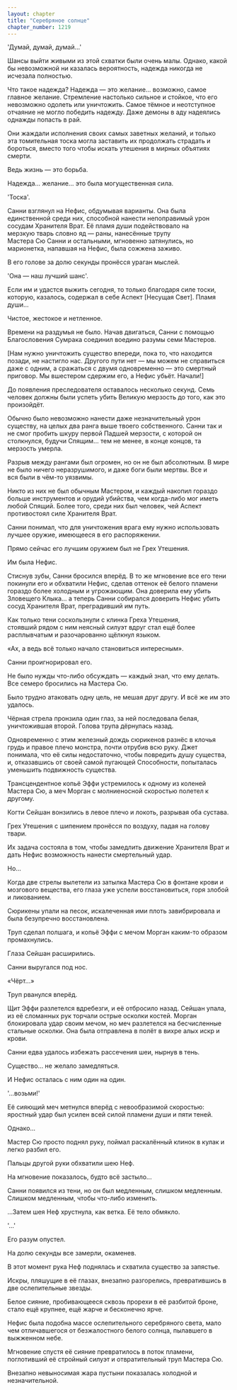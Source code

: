 ```yaml
---
layout: chapter
title: "Серебряное солнце"
chapter_number: 1219
---
```


'Думай, думай, думай...'

Шансы выйти живыми из этой схватки были очень малы. Однако, какой бы невозможной ни казалась вероятность, надежда никогда не исчезала полностью.

Что такое надежда? Надежда — это желание... возможно, самое главное желание. Стремление настолько сильное и стойкое, что его невозможно одолеть или уничтожить. Самое тёмное и неотступное отчаяние не могло победить надежду. Даже демоны в аду надеялись однажды попасть в рай.

Они жаждали исполнения своих самых заветных желаний, и только эта томительная тоска могла заставить их продолжать страдать и бороться, вместо того чтобы искать утешения в мирных объятиях смерти.

Ведь жизнь — это борьба.

Надежда... желание... это была могущественная сила.

'Тоска'.

Санни взглянул на Нефис, обдумывая варианты. Она была единственной среди них, способной нанести непоправимый урон сосудам Хранителя Врат. Её пламя души подействовало на мерзкую тварь словно яд — раны, нанесённые трупу Мастера Сю Санни и остальными, мгновенно затянулись, но марионетка, напавшая на Нефис, была сожжена заживо.

В его голове за долю секунды пронёсся ураган мыслей.

'Она — наш лучший шанс'.

Если им и удастся выжить сегодня, то только благодаря силе тоски, которую, казалось, содержал в себе Аспект [Несущая Свет]. Пламя души...

Чистое, жестокое и нетленное.

Времени на раздумья не было. Начав двигаться, Санни с помощью Благословения Сумрака соединил воедино разумы семи Мастеров.

[Нам нужно уничтожить существо впереди, пока то, что находится позади, не настигло нас. Другого пути нет — мы можем не справиться даже с одним, а сражаться с двумя одновременно — это смертный приговор. Мы вшестером сдержим его, а Нефис убьёт. Начали!]

До появления преследователя оставалось несколько секунд. Семь человек должны были успеть убить Великую мерзость до того, как это произойдёт.

Обычно было невозможно нанести даже незначительный урон существу, на целых два ранга выше твоего собственного. Санни так и не смог пробить шкуру первой Падшей мерзости, с которой он столкнулся, будучи Спящим... тем не менее, в конце концов, та мерзость умерла.

Разрыв между рангами был огромен, но он не был абсолютным. В мире не было ничего неразрушимого, и даже боги были мертвы. Все и вся были в чём-то уязвимы.

Никто из них не был обычным Мастером, и каждый накопил гораздо больше инструментов и орудий убийства, чем когда-либо мог иметь любой Спящий. Более того, среди них был человек, чей Аспект противостоял силе Хранителя Врат.

Санни понимал, что для уничтожения врага ему нужно использовать лучшее оружие, имеющееся в его распоряжении.

Прямо сейчас его лучшим оружием был не Грех Утешения.

Им была Нефис.

Стиснув зубы, Санни бросился вперёд. В то же мгновение все его тени покинули его и обхватили Нефис, сделав оттенок её белого пламени гораздо более холодным и угрожающим. Она доверила ему убить Зловещего Клыка... а теперь Санни собирался доверить Нефис убить сосуд Хранителя Врат, преградивший им путь.

Как только тени соскользнули с клинка Греха Утешения, стоявший рядом с ним неясный силуэт вдруг стал ещё более расплывчатым и разочарованно щёлкнул языком.

«Ах, а ведь всё только начало становиться интересным».

Санни проигнорировал его.

Не было нужды что-либо обсуждать — каждый знал, что ему делать. Все семеро бросились на Мастера Сю.

Было трудно атаковать одну цель, не мешая друг другу. И всё же им это удалось.

Чёрная стрела пронзила один глаз, за ней последовала белая, уничтожившая второй. Голова трупа дёрнулась назад.

Одновременно с этим железный дождь сюрикенов разнёс в клочья грудь и правое плечо монстра, почти отрубив всю руку. Джет понимала, что её силы недостаточно, чтобы повредить душу существа, и, отказавшись от своей самой пугающей Способности, попыталась уменьшить подвижность существа.

Трансцендентное копьё Эффи устремилось к одному из коленей Мастера Сю, а меч Морган с молниеносной скоростью полетел к другому.

Когти Сейшан вонзились в левое плечо и локоть, разрывая оба сустава.

Грех Утешения с шипением пронёсся по воздуху, падая на голову твари.

Их задача состояла в том, чтобы замедлить движение Хранителя Врат и дать Нефис возможность нанести смертельный удар.

Но...

Когда две стрелы вылетели из затылка Мастера Сю в фонтане крови и мозгового вещества, его глаза уже успели восстановиться, горя злобой и ликованием.

Сюрикены упали на песок, искалеченная ими плоть завибрировала и была безупречно восстановлена.

Труп сделал полшага, и копьё Эффи с мечом Морган каким-то образом промахнулись.

Глаза Сейшан расширились.

Санни выругался под нос.

«Чёрт...»

Труп рванулся вперёд.

Щит Эффи разлетелся вдребезги, и её отбросило назад. Сейшан упала, из её сломанных рук торчали острые осколки костей. Морган блокировала удар своим мечом, но меч разлетелся на бесчисленные стальные осколки. Она была отправлена в полёт в вихре алых искр и крови.

Санни едва удалось избежать рассечения шеи, нырнув в тень.

Существо... не желало замедляться.

И Нефис осталась с ним один на один.

'...возьми!'

Её сияющий меч метнулся вперёд с невообразимой скоростью: яростный удар был усилен всей силой пламени души и пяти теней.

Однако...

Мастер Сю просто поднял руку, поймал раскалённый клинок в кулак и легко разбил его.

Пальцы другой руки обхватили шею Неф.

На мгновение показалось, будто всё застыло...

Санни появился из тени, но он был медленным, слишком медленным. Слишком медленным, чтобы что-либо изменить.

...Затем шея Неф хрустнула, как ветка. Её тело обмякло.

'...'

Его разум опустел.

На долю секунды все замерли, окаменев.

В этот момент рука Неф поднялась и схватила существо за запястье.

Искры, пляшущие в её глазах, внезапно разгорелись, превратившись в две ослепительные звезды.

Белое сияние, пробивающееся сквозь прорехи в её разбитой броне, стало ещё крупнее, ещё жарче и бесконечно ярче.

Нефис была подобна массе ослепительного серебряного света, мало чем отличавшегося от безжалостного белого солнца, пылавшего в выжженном небе.

Мгновение спустя её сияние превратилось в поток пламени, поглотивший её стройный силуэт и отвратительный труп Мастера Сю.

Внезапно невыносимая жара пустыни показалась холодной и незначительной.